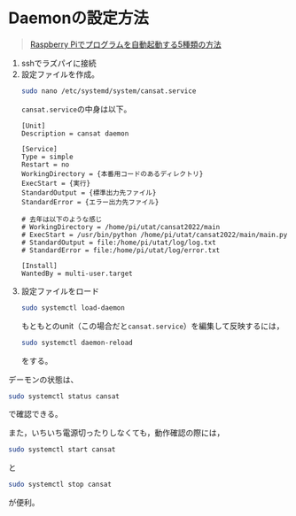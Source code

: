 # Daemonの設定方法

> [Raspberry Piでプログラムを自動起動する5種類の方法](https://qiita.com/karaage0703/items/ed18f318a1775b28eab4)

1. sshでラズパイに接続
2. 設定ファイルを作成。
	```bash
	sudo nano /etc/systemd/system/cansat.service
	```  
	`cansat.service`の中身は以下。
	```
	[Unit]
	Description = cansat daemon
	
	[Service]
	Type = simple
	Restart = no
	WorkingDirectory = {本番用コードのあるディレクトリ}
	ExecStart = {実行}
	StandardOutput = {標準出力先ファイル}
	StandardError = {エラー出力先ファイル}

    # 去年は以下のような感じ
    # WorkingDirectory = /home/pi/utat/cansat2022/main
	# ExecStart = /usr/bin/python /home/pi/utat/cansat2022/main/main.py
    # StandardOutput = file:/home/pi/utat/log/log.txt
    # StandardError = file:/home/pi/utat/log/error.txt
	
	[Install]
	WantedBy = multi-user.target
	```
3. 設定ファイルをロード
	```bash
	sudo systemctl load-daemon
	```  
	もともとのunit（この場合だと`cansat.service`）を編集して反映するには，
	```bash
	sudo systemctl daemon-reload
	```
	をする。  

デーモンの状態は、
```bash
sudo systemctl status cansat
```
で確認できる。  

また，いちいち電源切ったりしなくても，動作確認の際には，
```bash
sudo systemctl start cansat
```
と
```bash
sudo systemctl stop cansat
```
が便利。  